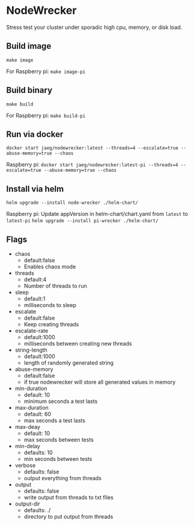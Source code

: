 # NodeWrecker
Stress test your cluster under sporadic high cpu, memory, or disk load. 

## Build image
`make image`

For Raspberry pi:
`make image-pi`

## Build binary
`make build`

For Raspberry pi:
`make build-pi`

## Run via docker
`docker start jaeg/nodewrecker:latest --threads=4 --escalate=true --abuse-memory=true --chaos`

Raspberry pi: 
`docker start jaeg/nodewrecker:latest-pi --threads=4 --escalate=true --abuse-memory=true --chaos`

## Install via helm
`helm upgrade --install node-wrecker ./helm-chart/`

Raspberry pi:
Update appVersion in helm-chart/chart.yaml from `latest` to `latest-pi`
`helm upgrade --install pi-wrecker ./helm-chart/ `

## Flags
- chaos
    - default:false
    - Enables chaos mode
- threads 
    - default:4
    - Number of threads to run
- sleep 
    - default:1
    - milliseconds to sleep
- escalate 
    - default:false
    - Keep creating threads
- escalate-rate 
    - default:1000
    - milliseconds between creating new threads
- string-length 
    - default:1000
    - length of randomly generated string
- abuse-memory
    - default:false
    - if true nodewrecker will store all generated values in memory
- min-duration
    - default: 10
    - minimum seconds a test lasts
- max-duration
    - default: 60
    - max seconds a test lasts
- max-deay
    - default: 10
    - max seconds between tests
- min-delay
    - defaults: 10
    - min seconds between tests
- verbose
    - defaults: false
    - output everything from threads
- output
    - defaults: false
    - write output from threads to txt files
- output-dir
    - defaults: ./
    - directory to put output from threads
